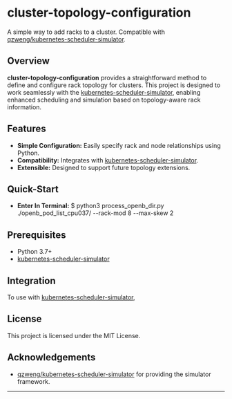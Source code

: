 # cluster-topology-configuration

A simple way to add racks to a cluster. Compatible with [qzweng/kubernetes-scheduler-simulator](https://github.com/qzweng/kubernetes-scheduler-simulator).

## Overview

**cluster-topology-configuration** provides a straightforward method to define and configure rack topology for clusters. This project is designed to work seamlessly with the [kubernetes-scheduler-simulator](https://github.com/qzweng/kubernetes-scheduler-simulator), enabling enhanced scheduling and simulation based on topology-aware rack information.

## Features

- **Simple Configuration:** Easily specify rack and node relationships using Python.
- **Compatibility:** Integrates with [kubernetes-scheduler-simulator](https://github.com/qzweng/kubernetes-scheduler-simulator).
- **Extensible:** Designed to support future topology extensions.

## Quick-Start
- **Enter In Terminal:** $ python3 process_openb_dir.py ./openb_pod_list_cpu037/ --rack-mod 8 --max-skew 2

## Prerequisites

- Python 3.7+
- [kubernetes-scheduler-simulator](https://github.com/qzweng/kubernetes-scheduler-simulator)


## Integration

To use with [kubernetes-scheduler-simulator](https://github.com/qzweng/kubernetes-scheduler-simulator), 

## License

This project is licensed under the MIT License.

## Acknowledgements

- [qzweng/kubernetes-scheduler-simulator](https://github.com/qzweng/kubernetes-scheduler-simulator) for providing the simulator framework.

---
